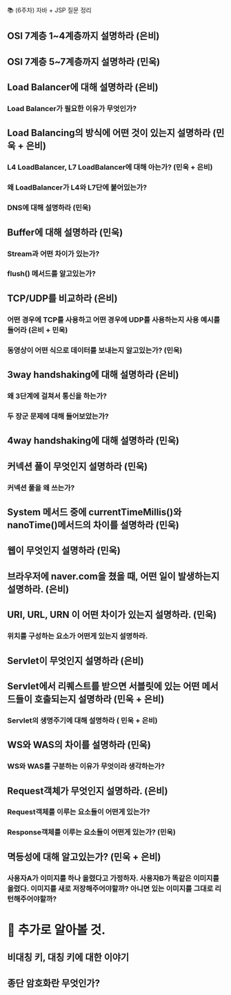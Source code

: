 📚 (6주차) 자바 + JSP 질문 정리

## OSI 7계층 1~4계층까지 설명하라 (은비)

## OSI 7계층 5~7계층까지 설명하라 (민욱)

## Load Balancer에 대해 설명하라 (은비)

### Load Balancer가 필요한 이유가 무엇인가?

## Load Balancing의 방식에 어떤 것이 있는지 설명하라 (민욱 + 은비)

### L4 LoadBalancer, L7 LoadBalancer에 대해 아는가? (민욱 + 은비)

### 왜 LoadBalancer가 L4와 L7단에 붙어있는가?

### DNS에 대해 설명하라 (민욱)

## Buffer에 대해 설명하라 (민욱)

### Stream과 어떤 차이가 있는가?

### flush() 메서드를 알고있는가? 

## TCP/UDP를 비교하라 (은비)

### 어떤 경우에 TCP를 사용하고 어떤 경우에 UDP를 사용하는지 사용 예시를 들어라 (은비 + 민욱)

### 동영상이 어떤 식으로 데이터를 보내는지 알고있는가? (민욱)

## 3way handshaking에 대해 설명하라 (은비)

### 왜 3단계에 걸쳐서 통신을 하는가?

### 두 장군 문제에 대해 들어보았는가?

## 4way handshaking에 대해 설명하라 (민욱)

## 커넥션 풀이 무엇인지 설명하라 (민욱)

### 커넥션 풀을 왜 쓰는가?

## System 메서드 중에 currentTimeMillis()와 nanoTime()메서드의 차이를 설명하라 (민욱)

## 웹이 무엇인지 설명하라 (민욱)

## 브라우저에 naver.com을 쳤을 때, 어떤 일이 발생하는지 설명하라. (은비)

## URI, URL, URN 이 어떤 차이가 있는지 설명하라. (민욱)

### 위치를 구성하는 요소가 어떤게 있는지 설명하라.

## Servlet이 무엇인지 설명하라 (은비)

## Servlet에서 리퀘스트를 받으면 서블릿에 있는 어떤 메서드들이 호출되는지 설명하라 (민욱 + 은비)

### Servlet의 생명주기에 대해 설명하라 ( 민욱 + 은비)

## WS와 WAS의 차이를 설명하라 (민욱)

### WS와 WAS를 구분하는 이유가 무엇이라 생각하는가?

## Request객체가 무엇인지 설명하라. (은비)

### Request객체를 이루는 요소들이 어떤게 있는가?

### Response객체를 이루는 요소들이 어떤게 있는가? (민욱)

## 멱등성에 대해 알고있는가? (민욱 + 은비)

### 사용자A가 이미지를 하나 올렸다고 가정하자. 사용자B가 똑같은 이미지를 올렸다. 이미지를 새로 저장해주어야할까? 아니면 있는 이미지를 그대로 리턴해주어야할까?

# 📜 추가로 알아볼 것.

## 비대칭 키, 대칭 키에 대한 이야기

## 종단 암호화란 무엇인가?

